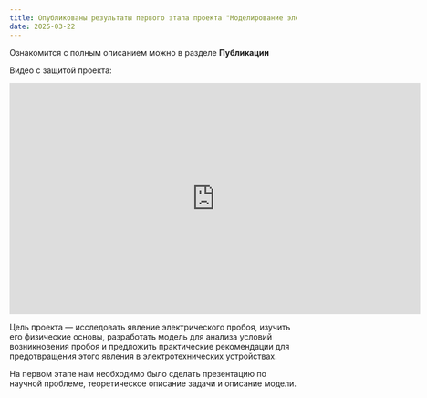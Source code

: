 ```yaml
---
title: Опубликованы результаты первого этапа проекта "Моделирование электрического пробоя"
date: 2025-03-22
---
```


Ознакомится с полным описанием можно в разделе **Публикации**

<!--more-->

Видео с защитой проекта:
<iframe width="720" height="405" src="https://rutube.ru/play/embed/e6eb8654f8ed64edb8a8fff07f5a3dbf/" frameBorder="0" allow="clipboard-write; autoplay" webkitAllowFullScreen mozallowfullscreen allowFullScreen></iframe>

Цель проекта — исследовать явление электрического пробоя, изучить его физические основы, разработать модель для анализа условий возникновения пробоя и предложить практические рекомендации для предотвращения этого явления в электротехнических устройствах.

На первом этапе нам необходимо было сделать презентацию по научной проблеме, теоретическое описание задачи и описание модели.
